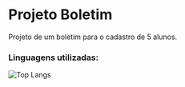 # Projeto Boletim
Projeto de um boletim para o cadastro de 5 alunos.

### Linguagens utilizadas:



![Top Langs](https://github-readme-stats.vercel.app/api/top-langs/?username=anuraghazra&size_weight=0.5&count_weight=0.5)
